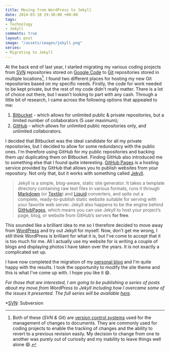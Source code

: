 ```yaml
---
title: Moving from WordPress to Jekyll
date: 2014-03-18 19:30:00 +00:00
tags:
- Technology
- Jekyll
comments: true
layout: post
image: "/assets/images/jekyll.png"
series:
- Migrating to Jekyll
---
```


At the back end of last year, I started migrating my various coding projects
from [SVN] repositories stored on [Google Code][gc] to [Git] repositories stored
in multiple locations[^1]. I found two different places for hosting my new Git
repositories based on my specific needs. Firstly, the code for work needed to be
kept private, but the rest of my code didn't really matter. There is a lot of
choice out there, but I wasn't looking to part with any cash. Through a little
bit of research, I came across the following options that appealed to me:

1. [Bitbucket][bb] - which allows for unlimited public & private repositories,
   but a limited number of collaborators (5 user maximum);
2. [GitHub][gh] - which allows for unlimited public repositories only, and
   unlimited collaborators.

I decided that Bitbucket was the ideal candidate for all my private
repositories, but I decided to allow for some redundancy with the public ones.
I'm therefore using GitHub for my public repositories and backing them up/
duplicating them on Bitbucket. Finding GitHub also introduced me to something
else that I found quite interesting. [GitHub Pages][gp] is a hosting service
provided by GitHub that allows you to publish websites from your repository.
Not only that, but it works with something called [Jekyll][jk]. 

> Jekyll is a simple, blog-aware, static site generator. It takes a template
> directory containing raw text files in various formats, runs it through
> [Markdown][md] (or [Textile][tx]) and [Liquid][lq] converters, and spits out a
> complete, ready-to-publish static website suitable for serving with your
> favorite web server. Jekyll also happens to be the engine behind
> [GitHubPages][gp], which means you can use Jekyll to host your project’s
> page, blog, or website from GitHub’s servers **for free**.

This sounded like a brilliant idea to me so I therefore decided to move away
from [WordPress][wp] and try out Jekyll for myself. Now, don't get me wrong,
I still think WordPress is brilliant for what it is, but I've come to accept
that it is too much for me. All I actually use my website for is writing a
couple of blogs and displaying photos I have taken over the years. It is not
exactly a complicated set up.

I have now completed the migration of my [personal blog][pb] and I'm quite
happy with the results. I took the opportunity to modify the site theme and
this is what I've come up with. I hope you like it :smile:.

_For those that are interested, I am going to be publishing a series of posts
about my move from WordPress to Jekyll including how I overcame some of the
issues it presented. The full series will be available [here]._

[SVN]: //subversion.apache.org/ "Apache Subversion"
[gc]: //code.google.com/ "Google Code"
[Git]: //git-scm.com/ "Git"
[vcs]: //en.wikipedia.org/wiki/Version_control "Revision Control | Wikipedia"
[bb]: //bitbucket.org/ "Bitbucket - Free source code hosting for Git and Mercurial by Bitbucket"
[gh]: //github.com/ "GitHub"
[gp]: //pages.github.com/ "GitHub Pages"
[jk]: //jekyllrb.com/ "Jekyll &bull; Simple, blog-aware, static sites"
[md]: //daringfireball.net/projects/markdown/
[tx]: //textile.sitemonks.com/
[lq]: //wiki.shopify.com/Liquid/
[wp]: //wordpress.org/ "WordPress &#8250; Blog Tool, Publishing Platform, and CMS"
[pb]: //richard.perry-online.me.uk/ "Richard Perry | Just Another Blog About Nothing"
[here]: //richard.perry-online.me.uk/series/jekyll/ "Migrating to Jekyll"

[jkl]: /assets/images/jekyll.png "Jekyll Logo"

*[SVN]: Subversion

[^1]: 
    Both of these (_SVN & Git_) are [version control systems][vcs] used for
    the management of changes to documents. They are commonly used for coding
    projects to enable the tracking of changes and the ability to revert to a
    previous revision easily. My decision to change from one to another was
    purely out of curiosity and my inability to leave things well alone :smile:.
